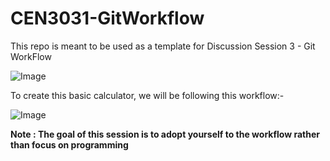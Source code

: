 # CEN3031-GitWorkflow
This repo is meant to be used as a template for Discussion Session 3 - Git WorkFlow

![Image](https://github.com/kapooramanpreet/CEN3031-GitWorkflow/blob/master/TemplateImage.png)

To create this basic calculator, we will be following this workflow:-

![Image](https://github.com/kapooramanpreet/CEN3031-GitWorkflow/blob/master/Workflow.png)

**Note : The goal of this session is to adopt yourself to the workflow rather than focus on programming**
